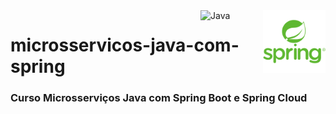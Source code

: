 <img align="right" alt="Spring" width="100" src="https://github.com/devicons/devicon/blob/master/icons/spring/spring-original-wordmark.svg">
<img align="right" alt="Java" width="100" src="https://cdn.jsdelivr.net/gh/devicons/devicon/icons/java/java-original-wordmark.svg">

# microsservicos-java-com-spring

<h3>Curso Microsserviços Java com Spring Boot e Spring Cloud</h3>
<br>

